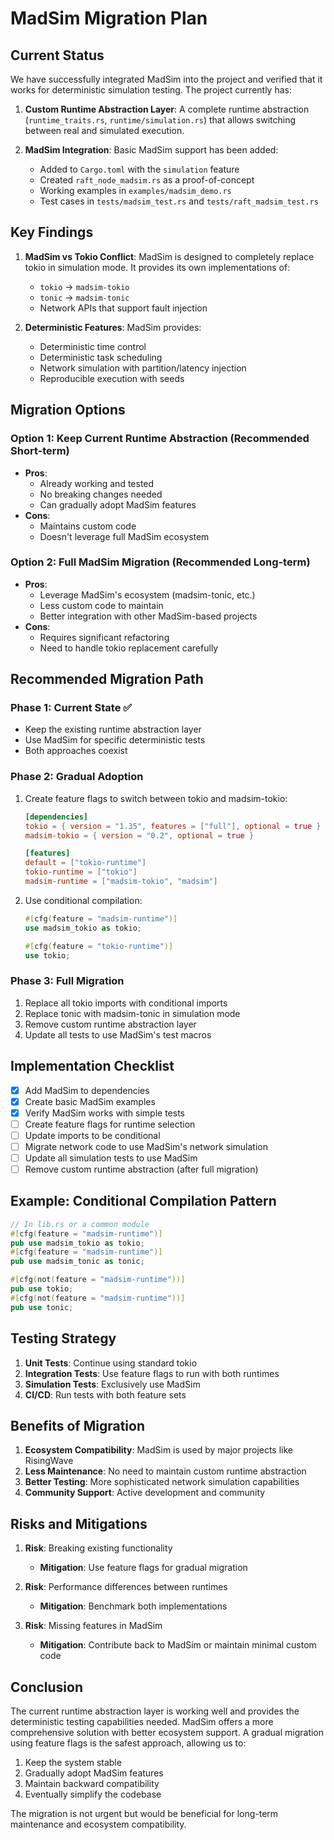 # MadSim Migration Plan

## Current Status

We have successfully integrated MadSim into the project and verified that it works for deterministic simulation testing. The project currently has:

1. **Custom Runtime Abstraction Layer**: A complete runtime abstraction (`runtime_traits.rs`, `runtime/simulation.rs`) that allows switching between real and simulated execution.

2. **MadSim Integration**: Basic MadSim support has been added:
   - Added to `Cargo.toml` with the `simulation` feature
   - Created `raft_node_madsim.rs` as a proof-of-concept
   - Working examples in `examples/madsim_demo.rs`
   - Test cases in `tests/madsim_test.rs` and `tests/raft_madsim_test.rs`

## Key Findings

1. **MadSim vs Tokio Conflict**: MadSim is designed to completely replace tokio in simulation mode. It provides its own implementations of:
   - `tokio` → `madsim-tokio`
   - `tonic` → `madsim-tonic`
   - Network APIs that support fault injection

2. **Deterministic Features**: MadSim provides:
   - Deterministic time control
   - Deterministic task scheduling
   - Network simulation with partition/latency injection
   - Reproducible execution with seeds

## Migration Options

### Option 1: Keep Current Runtime Abstraction (Recommended Short-term)
- **Pros**: 
  - Already working and tested
  - No breaking changes needed
  - Can gradually adopt MadSim features
- **Cons**: 
  - Maintains custom code
  - Doesn't leverage full MadSim ecosystem

### Option 2: Full MadSim Migration (Recommended Long-term)
- **Pros**:
  - Leverage MadSim's ecosystem (madsim-tonic, etc.)
  - Less custom code to maintain
  - Better integration with other MadSim-based projects
- **Cons**:
  - Requires significant refactoring
  - Need to handle tokio replacement carefully

## Recommended Migration Path

### Phase 1: Current State ✅
- Keep the existing runtime abstraction layer
- Use MadSim for specific deterministic tests
- Both approaches coexist

### Phase 2: Gradual Adoption
1. Create feature flags to switch between tokio and madsim-tokio:
   ```toml
   [dependencies]
   tokio = { version = "1.35", features = ["full"], optional = true }
   madsim-tokio = { version = "0.2", optional = true }
   
   [features]
   default = ["tokio-runtime"]
   tokio-runtime = ["tokio"]
   madsim-runtime = ["madsim-tokio", "madsim"]
   ```

2. Use conditional compilation:
   ```rust
   #[cfg(feature = "madsim-runtime")]
   use madsim_tokio as tokio;
   
   #[cfg(feature = "tokio-runtime")]
   use tokio;
   ```

### Phase 3: Full Migration
1. Replace all tokio imports with conditional imports
2. Replace tonic with madsim-tonic in simulation mode
3. Remove custom runtime abstraction layer
4. Update all tests to use MadSim's test macros

## Implementation Checklist

- [x] Add MadSim to dependencies
- [x] Create basic MadSim examples
- [x] Verify MadSim works with simple tests
- [ ] Create feature flags for runtime selection
- [ ] Update imports to be conditional
- [ ] Migrate network code to use MadSim's network simulation
- [ ] Update all simulation tests to use MadSim
- [ ] Remove custom runtime abstraction (after full migration)

## Example: Conditional Compilation Pattern

```rust
// In lib.rs or a common module
#[cfg(feature = "madsim-runtime")]
pub use madsim_tokio as tokio;
#[cfg(feature = "madsim-runtime")]
pub use madsim_tonic as tonic;

#[cfg(not(feature = "madsim-runtime"))]
pub use tokio;
#[cfg(not(feature = "madsim-runtime"))]
pub use tonic;
```

## Testing Strategy

1. **Unit Tests**: Continue using standard tokio
2. **Integration Tests**: Use feature flags to run with both runtimes
3. **Simulation Tests**: Exclusively use MadSim
4. **CI/CD**: Run tests with both feature sets

## Benefits of Migration

1. **Ecosystem Compatibility**: MadSim is used by major projects like RisingWave
2. **Less Maintenance**: No need to maintain custom runtime abstraction
3. **Better Testing**: More sophisticated network simulation capabilities
4. **Community Support**: Active development and community

## Risks and Mitigations

1. **Risk**: Breaking existing functionality
   - **Mitigation**: Use feature flags for gradual migration

2. **Risk**: Performance differences between runtimes
   - **Mitigation**: Benchmark both implementations

3. **Risk**: Missing features in MadSim
   - **Mitigation**: Contribute back to MadSim or maintain minimal custom code

## Conclusion

The current runtime abstraction layer is working well and provides the deterministic testing capabilities needed. MadSim offers a more comprehensive solution with better ecosystem support. A gradual migration using feature flags is the safest approach, allowing us to:

1. Keep the system stable
2. Gradually adopt MadSim features
3. Maintain backward compatibility
4. Eventually simplify the codebase

The migration is not urgent but would be beneficial for long-term maintenance and ecosystem compatibility.